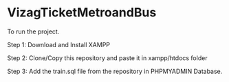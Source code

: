 # VizagTicketMetroandBus
To run the project.

Step 1: Download and Install XAMPP

Step 2: Clone/Copy this repository and paste it in xampp/htdocs folder

Step 3: Add the train.sql file from the repository in PHPMYADMIN Database.
